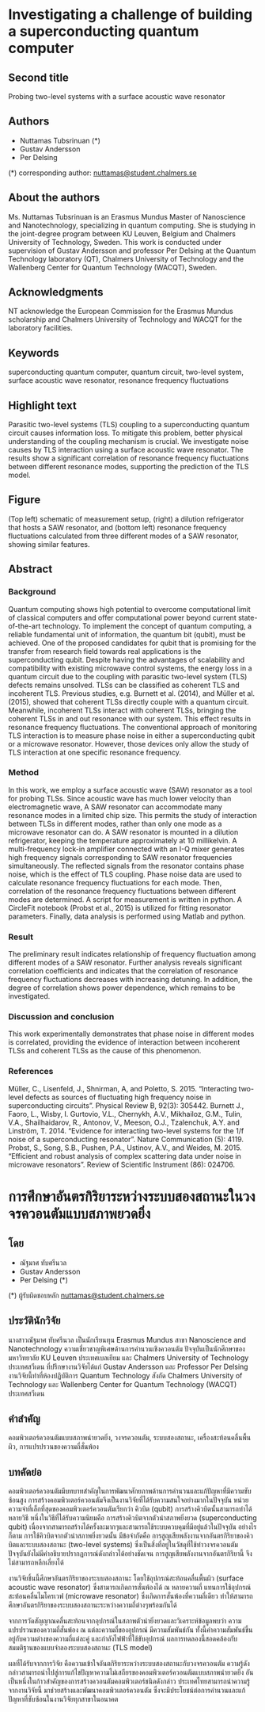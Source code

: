 # Investigating a challenge of building a superconducting quantum computer

## Second title

Probing two-level systems with a surface acoustic wave resonator

## Authors

- Nuttamas Tubsrinuan (\*)
- Gustav Andersson
- Per Delsing

(\*) corresponding author: nuttamas@student.chalmers.se

## About the authors

Ms. Nuttamas Tubsrinuan is an Erasmus Mundus Master of Nanoscience and Nanotechnology, specializing in quantum computing. She is studying in the joint-degree program between KU Leuven, Belgium and Chalmers University of Technology, Sweden. This work is conducted under supervision of Gustav Andersson and professor Per Delsing at the Quantum Technology laboratory (QT), Chalmers University of Technology and the Wallenberg Center for Quantum Technology (WACQT), Sweden.

## Acknowledgments

NT acknowledge the European Commission for the Erasmus Mundus scholarship and Chalmers University of Technology and WACQT for the laboratory facilities.

## Keywords

superconducting quantum computer, quantum circuit, two-level system, surface acoustic wave resonator, resonance frequency fluctuations

## Highlight text

Parasitic two-level systems (TLS) coupling to a superconducting quantum circuit causes information loss. To mitigate this problem, better physical understanding of the coupling mechanism is crucial. We investigate noise causes by TLS interaction using a surface acoustic wave resonator. The results show a significant correlation of resonance frequency fluctuations between different resonance modes, supporting the prediction of the TLS model.

## Figure

(Top left) schematic of measurement setup, (right) a dilution refrigerator that hosts a SAW resonator, and (bottom left) resonance frequency fluctuations calculated from three different modes of a SAW resonator, showing similar features.

## Abstract

### Background

Quantum computing shows high potential to overcome computational limit of classical computers and offer computational power beyond current state-of-the-art technology. To implement the concept of quantum computing, a reliable fundamental unit of information, the quantum bit (qubit), must be achieved. One of the proposed candidates for qubit that is promising for the transfer from research field towards real applications is the superconducting qubit. Despite having the advantages of scalability and compatibility with existing microwave control systems, the energy loss in a quantum circuit due to the coupling with parasitic two-level system (TLS) defects remains unsolved. 
TLSs can be classified as coherent TLS and incoherent TLS. Previous studies, e.g. Burnett et al. (2014), and Müller et al. (2015), showed that coherent TLSs directly couple with a quantum circuit. Meanwhile, incoherent TLSs interact with coherent TLSs, bringing the coherent TLSs in and out resonance with our system. This effect results in resonance frequency fluctuations. The conventional approach of monitoring TLS interaction is to measure phase noise in either a superconducting qubit or a microwave resonator. However, those devices only allow the study of TLS interaction at one specific resonance frequency.

### Method

In this work, we employ a surface acoustic wave (SAW) resonator as a tool for probing TLSs. Since acoustic wave has much lower velocity than electromagnetic wave, A SAW resonator can accommodate many resonance modes in a limited chip size. This permits the study of interaction between TLSs in different modes, rather than only one mode as a microwave resonator can do. 
A SAW resonator is mounted in a dilution refrigerator, keeping the temperature approximately at 10 millikelvin. A multi-frequency lock-in amplifier connected with an I-Q mixer generates high frequency signals corresponding to SAW resonator frequencies simultaneously. The reflected signals from the resonator contains phase noise, which is the effect of TLS coupling. Phase noise data are used to calculate resonance frequency fluctuations for each mode. Then, correlation of the resonance frequency fluctuations between different modes are determined.
A script for measurement is written in python. A CircleFit notebook (Probst et al., 2015) is utilized for fitting resonator parameters. Finally, data analysis is performed using Matlab and python.

### Result
The preliminary result indicates relationship of frequency fluctuation among different modes of a SAW resonator. Further analysis reveals significant correlation coefficients and indicates that the correlation of resonance frequency fluctuations decreases with increasing detuning. In addition, the degree of correlation shows power dependence, which remains to be investigated.

### Discussion and conclusion

This work experimentally demonstrates that phase noise in different modes is correlated, providing the evidence of interaction between incoherent TLSs and coherent TLSs as the cause of this phenomenon.

### References

Müller, C., Lisenfeld, J., Shnirman, A, and Poletto, S. 2015. “Interacting two-level defects as sources 
of fluctuating high frequency noise in superconducting circuits”. Physical Review B, 92(3): 305442.
Burnett J., Faoro, L., Wisby, I. Gurtovio, V.L., Chernykh, A.V., Mikhailoz, G.M., Tulin, V.A., 
Shailhaidarov,  R., Antonov, V., Meeson, O.J., Tzalenchuk, A.Y. and Linström, T. 2014. 
“Evidence for interacting two-level systems for the 1/f noise of a superconducting 
resonator”. Nature Communication (5): 4119.
Probst, S., Song, S.B., Pushen, P.A., Ustinov, A.V., and Weides, M. 2015. “Efficient and robust analysis    of complex scattering data under noise in microwave resonators”. Review of Scientific       Instrument (86): 024706.

# การศึกษาอันตรกิริยาระหว่างระบบสองสถานะในวงจรควอนตัมแบบสภาพยวดยิ่ง

## โดย
- ณัฐมาศ ทับศรีนวล 
- Gustav Andersson
- Per Delsing (\*)

(\*) ผู้รับผิดชอบหลัก nuttamas@student.chalmers.se

## ประวัตินักวิจัย
นางสาวณัฐมาศ ทับศรีนวล เป็นนักเรียนทุน Erasmus Mundus สาขา Nanoscience and Nanotechnology ความเชี่ยวชาญพิเศษด้านการคำนวนเชิงควอนตัม ปัจจุบันเป็นนักศึกษาของมหาวิทยาลัย KU Leuven ประเทศเบลเยียม และ Chalmers University of Technology ประเทศสวีเดน ที่ปรึกษางานวิจัยได้แก่ Gustav Andersson และ Professor Per Delsing งานวิจัยนี้ทำที่ห้องปฏิบัติการ Quantum Technology สังกัด Chalmers University of Technology และ Wallenberg Center for Quantum Technology (WACQT) ประเทศสวีเดน

## คำสำคัญ

คอมพิวเตอร์ควอนตัมแบบสภาพนำยวดยิ่ง, วงจรควอนตัม, ระบบสองสถานะ, เครื่องสะท้อนคลื่นพื้นผิว, การแปรปรวนของความถี่สั่นพ้อง 

## บทคัดย่อ

คอมพิวเตอร์ควอนตัมมีบทบาทสำคัญในการพัฒนาศักยภาพด้านการคำนวนและแก้ปัญหาที่มีความซับซ้อนสูง การสร้างคอมพิวเตอร์ควอนตัมจึงเป็นงานวิจัยที่ได้รับความสนใจอย่างมากในปัจจุบัน หน่วยความจำที่เล็กที่สุดของคอมพิวเตอร์ควอนตัมเรียกว่า คิวบิต (qubit) การสร้างคิวบิตนั้นสามารถทำได้หลายวิธี หนึ่งในวิธีที่ได้รับความนิยมคือ การสร้างคิวบิตจากตัวนำสภาพยิ่งยวด (superconducting qubit) เนื่องจากสามารถสร้างได้ครั้งละมากๆและสามารถใช้ระบบควบคุมที่มีอยู่แล้วในปัจจุบัน อย่างไรก็ตาม การใช้คิวบิตจากตัวนำสภาพยิ่งยวดนั้น มีข้อจำกัดคือ การสูญเสียพลังงานจากอันตรกิริยาของคิวบิตและระบบสองสถานะ (two-level systems) ซึ่งเป็นสิ่งที่อยู่ในวัสดุที่ใช้ทำวงจรควอนตัม ปัจจุบันยังไม่มีคำอธิบายปรากฏการณ์ดังกล่าวได้อย่างชัดเจน การสูญเสียพลังงานจากอันตรกิริยานี้ จึงไม่สามารถหลีกเลี่ยงได้

งานวิจัยชิ้นนี้ศึกษาอันตรกิริยาของระบบสองสถานะ โดยใช้อุปกรณ์สะท้อนคลื่นพื้นผิว (surface acoustic wave resonator) ซึ่งสามารถเกิดการสั่นพ้องได้ ณ หลายความถี่ แทนการใช้อุปกรณ์สะท้อนคลื่นไมโครเวฟ (microwave resonator) ซึ่งเกิดการสั่นพ้องที่ความถี่เดียว ทำให้สามารถศึกษาอันตรกิริยาของระบบสองสถานะระหว่างความถี่ต่างๆพร้อมกันได้

จากการวัดสัญญาณคลื่นสะท้อนจากอุปกรณ์ในสภาพตัวนำยิ่งยวดและวิเคราะห์ข้อมูลพบว่า ความแปรปรวนของความถี่สั่นพ้อง ณ แต่ละความถี่ของอุปกรณ์ มีความสัมพันธ์กัน ทั้งนี้ค่าความสัมพันธ์ขึ้นอยู่กับความต่างของความถี่แต่ละคู่ และกำลังไฟฟ้าที่ใช้ขับอุปกรณ์ ผลการทดลองนี้สอดคล้องกับสมมติฐานของแบบจำลองระบบสองสถานะ (TLS model)

ผลที่ได้รับจากการวิจัย คือความเข้าใจอันตกิริยาระหว่างระบบสองสถานะกับวงจรควอนตัม ความรู้ดังกล่าวสามารถนำไปสู่การแก้ไขปัญหาความไม่เสถียรของคอมพิวเตอร์ควอนตัมแบบสภาพนำยวดยิ่ง อันเป็นหนึ่งในก้าวสำคัญของการสร้างควอนตัมคอมพิวเตอร์ชนิดดังกล่าว ประเทศไทยสามารถนำความรู้จากงานวิจัยนี้ มาช่วยสร้างและพัฒนาคอมพิวเตอร์ควอนตัม ซึ่งจะมีประโยชน์ต่อการคำนวนและแก้ปัญหาที่ซับซ้อนในงานวิจัยทุกสาขาในอนาคต